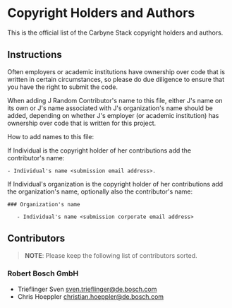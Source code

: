 # Copyright Holders and Authors

This is the official list of the Carbyne Stack copyright holders and authors.

## Instructions

Often employers or academic institutions have ownership over code that is
written in certain circumstances, so please do due diligence to ensure that you
have the right to submit the code.

When adding J Random Contributor's name to this file, either J's name on its own
or J's name associated with J's organization's name should be added, depending
on whether J's employer (or academic institution) has ownership over code that
is written for this project.

How to add names to this file:

If Individual is the copyright holder of her contributions add the contributor's
name:

```text
- Individual's name <submission email address>.
```

If Individual's organization is the copyright holder of her contributions add
the organization's name, optionally also the contributor's name:

```text
### Organization's name
    
   - Individual's name <submission corporate email address>
```

## Contributors

> **NOTE**: Please keep the following list of contributors sorted.

### Robert Bosch GmbH

- Trieflinger Sven <sven.trieflinger@de.bosch.com>
- Chris Hoeppler <christian.hoeppler@de.bosch.com>
